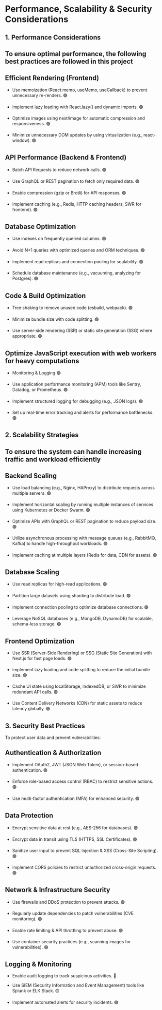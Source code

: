 # Performance, Scalability & Security Considerations

## 1. Performance Considerations

## To ensure optimal performance, the following best practices are followed in this project

## Efficient Rendering (Frontend)

- Use memoization (React.memo, useMemo, useCallback) to prevent unnecessary re-renders.                                             🟢

- Implement lazy loading with React.lazy() and dynamic imports.                                                                     🟢

- Optimize images using next/image for automatic compression and responsiveness.                                                    🟢

- Minimize unnecessary DOM updates by using virtualization (e.g., react-window).                                                    🟢

## API Performance (Backend & Frontend)

- Batch API Requests to reduce network calls.                                                                                       🟢

- Use GraphQL or REST pagination to fetch only required data.                                                                       🟢

- Enable compression (gzip or Brotli) for API responses.                                                                            🟢

- Implement caching (e.g., Redis, HTTP caching headers, SWR for frontend).                                                          🟢

## Database Optimization

- Use indexes on frequently queried columns.                                                                                         🟢

- Avoid N+1 queries with optimized queries and ORM techniques.                                                                       🟢

- Implement read replicas and connection pooling for scalability.                                                                    🟢

- Schedule database maintenance (e.g., vacuuming, analyzing for Postgres).                                                           🟢

## Code & Build Optimization

- Tree shaking to remove unused code (esbuild, webpack).                                                                             🟢

- Minimize bundle size with code splitting.                                                                                          🟢

- Use server-side rendering (SSR) or static site generation (SSG) where appropriate.                                                 🟢

## Optimize JavaScript execution with web workers for heavy computations

- Monitoring & Logging                                                                                                                🟢

- Use application performance monitoring (APM) tools like Sentry, Datadog, or Prometheus.                                             🟢

- Implement structured logging for debugging (e.g., JSON logs).                                                                       🟢  

- Set up real-time error tracking and alerts for performance bottlenecks.                                                             🟢

## 2. Scalability Strategies

## To ensure the system can handle increasing traffic and workload efficiently

## Backend Scaling

- Use load balancing (e.g., Nginx, HAProxy) to distribute requests across multiple servers.                                            🟢

- Implement horizontal scaling by running multiple instances of services using Kubernetes or Docker Swarm.                             🟢

- Optimize APIs with GraphQL or REST pagination to reduce payload size.                                                                🟢

- Utilize asynchronous processing with message queues (e.g., RabbitMQ, Kafka) to handle high-throughput workloads.                     🟢

- Implement caching at multiple layers (Redis for data, CDN for assets).                                                               🟢

## Database Scaling

- Use read replicas for high-read applications.                                                                                        🟢

- Partition large datasets using sharding to distribute load.                                                                          🟢

- Implement connection pooling to optimize database connections.                                                                       🟢

- Leverage NoSQL databases (e.g., MongoDB, DynamoDB) for scalable, schema-less storage.                                                🟢

## Frontend Optimization

- Use SSR (Server-Side Rendering) or SSG (Static Site Generation) with Next.js for fast page loads.                                     🟢

- Implement lazy loading and code splitting to reduce the initial bundle size.                                                          🟢

- Cache UI state using localStorage, IndexedDB, or SWR to minimize redundant API calls.                                                 🟢

- Use Content Delivery Networks (CDN) for static assets to reduce latency globally.                                                     🟢

## 3. Security Best Practices

 To protect user data and prevent vulnerabilities:

## Authentication & Authorization

- Implement OAuth2, JWT (JSON Web Token), or session-based authentication.                                                              🟢

- Enforce role-based access control (RBAC) to restrict sensitive actions.                                                               🟢

- Use multi-factor authentication (MFA) for enhanced security.                                                                          🟢

## Data Protection

- Encrypt sensitive data at rest (e.g., AES-256 for databases).                                                                          🟢

- Encrypt data in transit using TLS (HTTPS, SSL Certificates).                                                                           🟢

- Sanitize user input to prevent SQL Injection & XSS (Cross-Site Scripting).                                                             🟢

- Implement CORS policies to restrict unauthorized cross-origin requests.                                                                🟢

## Network & Infrastructure Security

- Use firewalls and DDoS protection to prevent attacks.                                                                                  🟢 

- Regularly update dependencies to patch vulnerabilities (CVE monitoring).                                                               🟢

- Enable rate limiting & API throttling to prevent abuse.                                                                                🟢

- Use container security practices (e.g., scanning images for vulnerabilities).                                                          🟢

## Logging & Monitoring

- Enable audit logging to track suspicious activities.                                                                                   🔴

- Use SIEM (Security Information and Event Management) tools like Splunk or ELK Stack.                                                   🟡

- Implement automated alerts for security incidents.                                                                                     🟢